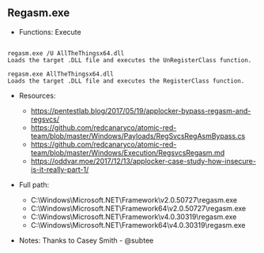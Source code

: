 ## Regasm.exe
* Functions: Execute
```

regasm.exe /U AllTheThingsx64.dll
Loads the target .DLL file and executes the UnRegisterClass function.

regasm.exe AllTheThingsx64.dll
Loads the target .DLL file and executes the RegisterClass function.
```
   
* Resources:   
  * https://pentestlab.blog/2017/05/19/applocker-bypass-regasm-and-regsvcs/
  * https://github.com/redcanaryco/atomic-red-team/blob/master/Windows/Payloads/RegSvcsRegAsmBypass.cs
  * https://github.com/redcanaryco/atomic-red-team/blob/master/Windows/Execution/RegsvcsRegasm.md
  * https://oddvar.moe/2017/12/13/applocker-case-study-how-insecure-is-it-really-part-1/
   
* Full path:   
  * C:\Windows\Microsoft.NET\Framework\v2.0.50727\regasm.exe
  * C:\Windows\Microsoft.NET\Framework64\v2.0.50727\regasm.exe
  * C:\Windows\Microsoft.NET\Framework\v4.0.30319\regasm.exe
  * C:\Windows\Microsoft.NET\Framework64\v4.0.30319\regasm.exe
   
* Notes: Thanks to Casey Smith - @subtee  
   
